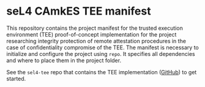 <!--
     Copyright 2021 Aalto University & University of Waterloo

     SPDX-License-Identifier: CC-BY-SA-4.0
-->

# seL4 CAmkES TEE manifest

This repository contains the project manifest for the trusted execution
environment (TEE) proof-of-concept implementation for the project researching
integrity protection of remote attestation procedures in the case of
confidentiality compromise of the TEE.
The manifest is necessary to initialize and configure the project using `repo`.
It specifies all dependencies and where to place them in the project folder.

See the `sel4-tee` repo that contains the TEE implementation
([GitHub](https://github.com/ssg-research/sel4-tee)) to get started.
